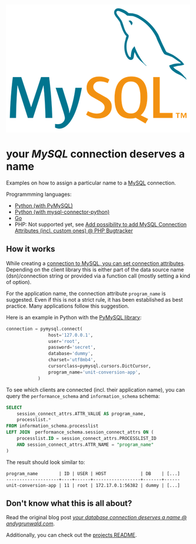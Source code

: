 ![MySQL logo](../images/mysql-logo.png)

# your _MySQL_ connection deserves a name

Examples on how to assign a particular name to a [MySQL](https://www.mysql.com/) connection.

Programmming languages:

- [Python (with PyMySQL)](./python-PyMySQL)
- [Python (with mysql-connector-python)](./python-mysql-connector-python)
- [Go](./go)
- PHP: Not supported yet, see [Add possibility to add MySQL Connection Attributes (incl. custom ones) @ PHP Bugtracker](https://bugs.php.net/bug.php?id=81314)

## How it works

While creating a [connection to MySQL, you can set connection attributes](https://dev.mysql.com/doc/refman/8.0/en/performance-schema-connection-attribute-tables.html).
Depending on the client library this is either part of the data source name (dsn)/connection string or provided via a function call (mostly setting a kind of option).

For the application name, the connection attribute `program_name` is suggested.
Even if this is not a strict rule, it has been established as best practice.
Many applications follow this suggestion.

Here is an example in Python with the [PyMySQL library](https://pypi.org/project/PyMySQL/):

```python
connection = pymysql.connect(
                host='127.0.0.1',
                user='root',
                password='secret',
                database='dummy',
                charset='utf8mb4',
                cursorclass=pymysql.cursors.DictCursor,
                program_name='unit-conversion-app',
            )
```

To see which clients are connected (incl. their application name), you can query the `performance_schema` and `information_schema` schema:

```sql
SELECT
	session_connect_attrs.ATTR_VALUE AS program_name,
	processlist.*
FROM information_schema.processlist
LEFT JOIN  performance_schema.session_connect_attrs ON (
	processlist.ID = session_connect_attrs.PROCESSLIST_ID
	AND session_connect_attrs.ATTR_NAME = "program_name"
)
```

The result should look similar to:

```
program_name        | ID | USER | HOST             | DB    | [...]
--------------------+----+------+------------------+-------+------
unit-conversion-app | 11 | root | 172.17.0.1:56382 | dummy | [...]
```

## Don't know what this is all about?

Read the original blog post [_your database connection deserves a name @ andygrunwald.com_](https://andygrunwald.com/blog/your-database-connection-deserves-a-name/ "Article your database connection deserves a name at Andy Grunwalds blog").

Additionally, you can check out the [projects README](https://github.com/andygrunwald/your-connection-deserves-a-name#readme).